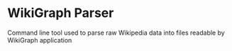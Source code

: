 # WikiGraph Parser
Command line tool used to parse raw Wikipedia data into files readable by WikiGraph application
